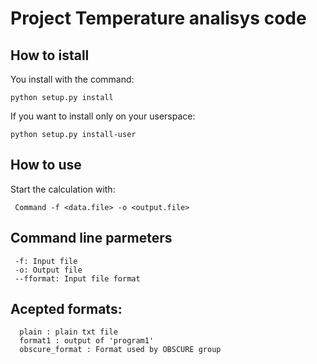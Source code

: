 # Project Temperature analisys code
## How to istall
You install with the command:
    
    python setup.py install
    
If you want to install only on your userspace:
 
    python setup.py install-user
    
 ## How to use
 
 Start the calculation with:
 
     Command -f <data.file> -o <output.file>
 
 ## Command line parmeters
 
     -f: Input file
     -o: Output file
     --fformat: Input file format
         
  ## Acepted formats:
      plain : plain txt file
      format1 : output of 'program1'
      obscure_format : Format used by OBSCURE group
